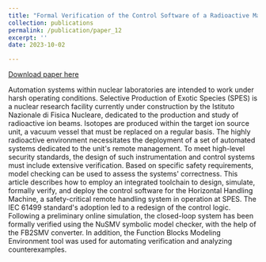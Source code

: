 ```yaml
---
title: "Formal Verification of the Control Software of a Radioactive Material Remote Handling System, Based on IEC 61499"
collection: publications
permalink: /publication/paper_12
excerpt: ''
date: 2023-10-02

---
```


[Download paper here](http://midhunxavier.github.io/files/paper12.pdf)

Automation systems within nuclear laboratories are intended to work under harsh operating conditions. Selective Production of Exotic Species (SPES) is a nuclear research facility currently under construction by the Istituto Nazionale di Fisica Nucleare, dedicated to the production and study of radioactive ion beams. Isotopes are produced within the target ion source unit, a vacuum vessel that must be replaced on a regular basis. The highly radioactive environment necessitates the deployment of a set of automated systems dedicated to the unit's remote management. To meet high-level security standards, the design of such instrumentation and control systems must include extensive verification. Based on specific safety requirements, model checking can be used to assess the systems' correctness. This article describes how to employ an integrated toolchain to design, simulate, formally verify, and deploy the control software for the Horizontal Handling Machine, a safety-critical remote handling system in operation at SPES. The IEC 61499 standard's adoption led to a redesign of the control logic. Following a preliminary online simulation, the closed-loop system has been formally verified using the NuSMV symbolic model checker, with the help of the FB2SMV converter. In addition, the Function Blocks Modeling Environment tool was used for automating verification and analyzing counterexamples.
